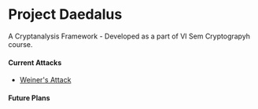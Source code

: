 # Project Daedalus
A Cryptanalysis Framework - Developed as a part of VI Sem Cryptograpyh course.

#### Current Attacks
* [Weiner's Attack]()


#### Future Plans
